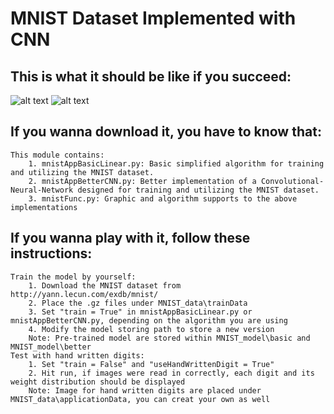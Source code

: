 # MNIST Dataset Implemented with CNN 

## This is what it should be like if you succeed:
![alt text](https://i.imgur.com/lup5gsA.png)
![alt text](https://i.imgur.com/XPMA0A8.png)

## If you wanna download it, you have to know that:
    This module contains:
        1. mnistAppBasicLinear.py: Basic simplified algorithm for training and utilizing the MNIST dataset.   
        2. mnistAppBetterCNN.py: Better implementation of a Convolutional-Neural-Network designed for training and utilizing the MNIST dataset.     
        3. mnistFunc.py: Graphic and algorithm supports to the above implementations

## If you wanna play with it, follow these instructions:
    Train the model by yourself:
        1. Download the MNIST dataset from http://yann.lecun.com/exdb/mnist/
        2. Place the .gz files under MNIST_data\trainData
        3. Set "train = True" in mnistAppBasicLinear.py or mnistAppBetterCNN.py, depending on the algorithm you are using
        4. Modify the model storing path to store a new version
        Note: Pre-trained model are stored within MNIST_model\basic and MNIST_model\better            
    Test with hand written digits:
        1. Set "train = False" and "useHandWrittenDigit = True"
        2. Hit run, if images were read in correctly, each digit and its weight distribution should be displayed
        Note: Image for hand written digits are placed under MNIST_data\applicationData, you can creat your own as well
        
        
